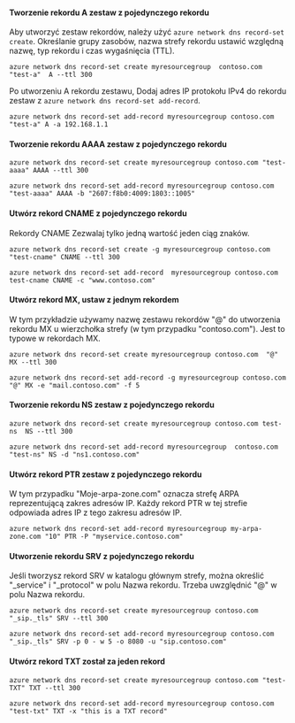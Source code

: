 #### <a name="create-an-a-record-set-with-single-record"></a>Tworzenie rekordu A zestaw z pojedynczego rekordu

Aby utworzyć zestaw rekordów, należy użyć `azure network dns record-set create`. Określanie grupy zasobów, nazwa strefy rekordu ustawić względną nazwę, typ rekordu i czas wygaśnięcia (TTL).

    azure network dns record-set create myresourcegroup  contoso.com "test-a"  A --ttl 300

Po utworzeniu A rekordu zestawu, Dodaj adres IP protokołu IPv4 do rekordu zestaw z `azure network dns record-set add-record`.

    azure network dns record-set add-record myresourcegroup contoso.com "test-a" A -a 192.168.1.1

#### <a name="create-an-aaaa-record-set-with-a-single-record"></a>Tworzenie rekordu AAAA zestaw z pojedynczego rekordu

    azure network dns record-set create myresourcegroup contoso.com "test-aaaa" AAAA --ttl 300

    azure network dns record-set add-record myresourcegroup contoso.com "test-aaaa" AAAA -b "2607:f8b0:4009:1803::1005"

#### <a name="create-a-cname-record-set-with-a-single-record"></a>Utwórz rekord CNAME z pojedynczego rekordu

Rekordy CNAME Zezwalaj tylko jedną wartość jeden ciąg znaków.


    azure network dns record-set create -g myresourcegroup contoso.com  "test-cname" CNAME --ttl 300

    azure network dns record-set add-record  myresourcegroup contoso.com  test-cname CNAME -c "www.contoso.com"


#### <a name="create-an-mx-record-set-with-a-single-record"></a>Utwórz rekord MX, ustaw z jednym rekordem

W tym przykładzie używamy nazwę zestawu rekordów "@" do utworzenia rekordu MX u wierzchołka strefy (w tym przypadku "contoso.com"). Jest to typowe w rekordach MX.

    azure network dns record-set create myresourcegroup contoso.com  "@"  MX --ttl 300

    azure network dns record-set add-record -g myresourcegroup contoso.com  "@" MX -e "mail.contoso.com" -f 5


#### <a name="create-an-ns-record-set-with-a-single-record"></a>Tworzenie rekordu NS zestaw z pojedynczego rekordu

    azure network dns record-set create myresourcegroup contoso.com test-ns  NS --ttl 300

    azure network dns record-set add-record myresourcegroup  contoso.com  "test-ns" NS -d "ns1.contoso.com"

#### <a name="create-a-ptr-record-set-with-a-single-record"></a>Utwórz rekord PTR zestaw z pojedynczego rekordu  
W tym przypadku "Moje-arpa-zone.com" oznacza strefę ARPA reprezentującą zakres adresów IP.  Każdy rekord PTR w tej strefie odpowiada adres IP z tego zakresu adresów IP.    

    azure network dns record-set add-record myresourcegroup my-arpa-zone.com "10" PTR -P "myservice.contoso.com"   

#### <a name="create-an-srv-record-set-with-a-single-record"></a>Utworzenie rekordu SRV z pojedynczego rekordu

Jeśli tworzysz rekord SRV w katalogu głównym strefy, można określić "_service" i "_protocol" w polu Nazwa rekordu. Trzeba uwzględnić "@" w polu Nazwa rekordu.


    azure network dns record-set create myresourcegroup contoso.com "_sip._tls" SRV --ttl 300

    azure network dns record-set add-record myresourcegroup contoso.com  "_sip._tls" SRV -p 0 - w 5 -o 8080 -u "sip.contoso.com"

#### <a name="create-a-txt-record-set-with-single-record"></a>Utwórz rekord TXT został za jeden rekord

    azure network dns record-set create myresourcegroup contoso.com "test-TXT" TXT --ttl 300

    azure network dns record-set add-record myresourcegroup contoso.com "test-txt" TXT -x "this is a TXT record"
